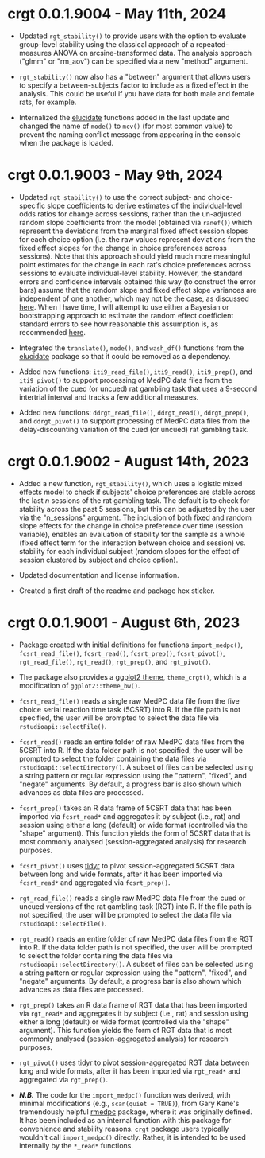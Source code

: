 # crgt 0.0.1.9004 - May 11th, 2024

* Updated `rgt_stability()` to provide users with the option to evaluate group-level stability using the classical approach of a repeated-measures ANOVA on arcsine-transformed data. The analysis approach ("glmm" or "rm_aov") can be specified via a new "method" argument. 

* `rgt_stability()` now also has a "between" argument that allows users to specify a between-subjects factor to include as a fixed effect in the analysis. This could be useful if you have data for both male and female rats, for example.

* Internalized the [elucidate](https://bcgov.github.io/elucidate/) functions added in the last update and changed the name of `mode()` to `mcv()` (for most common value) to prevent the naming conflict message from appearing in the console when the package is loaded.

# crgt 0.0.1.9003 - May 9th, 2024

* Updated `rgt_stability()` to use the correct subject- and choice-specific slope coefficients to derive estimates of the individual-level odds ratios for change across sessions, rather than the un-adjusted random slope coefficients from the model (obtained via `ranef()`) which represent the deviations from the marginal fixed effect session slopes for each choice option (i.e. the raw values represent deviations from the fixed effect slopes for the change in choice preferences across sessions). Note that this approach should yield much more meaningful point estimates for the change in each rat's choice preferences across sessions to evaluate individual-level stability. However, the standard errors and confidence intervals obtained this way (to construct the error bars) assume that the random slope and fixed effect slope variances are independent of one another, which may not be the case, as discussed [here](https://bbolker.github.io/mixedmodels-misc/glmmFAQ.html#confidence-intervals-on-conditional-meansblupsrandom-effects:~:text=Getting%20the%20uncertainty%20of,intercept%20for%20each%20group). When I have time, I will attempt to use either a Bayesian or bootstrapping approach to estimate the random effect coefficient standard errors to see how reasonable this assumption is, as recommended [here]( https://stackoverflow.com/questions/26198958/extracting-coefficients-and-their-standard-error-for-each-unit-in-an-lme-model-f#:~:text=Two%20alternatives%20would,the%20bootstrap%20distributions).

* Integrated the `translate()`, `mode()`, and `wash_df()` functions from the [elucidate](https://bcgov.github.io/elucidate/) package so that it could be removed as a dependency.

* Added new functions: `iti9_read_file()`, `iti9_read()`, `iti9_prep()`, and `iti9_pivot()` to support processing of MedPC data files from the variation of the cued (or uncued) rat gambling task that uses a 9-second intertrial interval and tracks a few additional measures.

* Added new functions: `ddrgt_read_file()`, `ddrgt_read()`, `ddrgt_prep()`, and `ddrgt_pivot()` to support processing of MedPC data files from the delay-discounting variation of the cued (or uncued) rat gambling task.


# crgt 0.0.1.9002 - August 14th, 2023

* Added a new function, `rgt_stability()`, which uses a logistic mixed effects model to check if subjects' choice preferences are stable across the last *n* sessions of the rat gambling task. The default is to check for stability across the past 5 sessions, but this can be adjusted by the user via the "n_sessions" argument. The inclusion of both fixed and random slope effects for the change in choice preference over time (session variable), enables an evaluation of stability for the sample as a whole (fixed effect term for the interaction between choice and session) vs. stability for each individual subject (random slopes for the effect of session clustered by subject and choice option). 

* Updated documentation and license information.

* Created a first draft of the readme and package hex sticker.

# crgt 0.0.1.9001 - August 6th, 2023

*	Package created with initial definitions for functions `import_medpc()`, `fcsrt_read_file()`, `fcsrt_read()`, `fcsrt_prep()`, `fcsrt_pivot()`, `rgt_read_file()`, `rgt_read()`, `rgt_prep()`, and `rgt_pivot()`.

* The package also provides a [ggplot2 theme](https://ggplot2.tidyverse.org/reference/index.html#themes), `theme_crgt()`, which is a modification of `ggplot2::theme_bw()`.

* `fcsrt_read_file()` reads a single raw MedPC data file from the five choice serial reaction time task (5CSRT) into R. If the file path is not specified, the user will be prompted to select the data file via `rstudioapi::selectFile()`.

* `fcsrt_read()` reads an entire folder of raw MedPC data files from the 5CSRT into R. If the data folder path is not specified, the user will be prompted to select the folder containing the data files via `rstudioapi::selectDirectory()`. A subset of files can be selected using a string pattern or regular expression using the "pattern", "fixed", and "negate" arguments. By default, a progress bar is also shown which advances as data files are processed.

* `fcsrt_prep()` takes an R data frame of 5CSRT data that has been imported via `fcsrt_read*` and aggregates it by subject (i.e., rat) and session using either a long (default) or wide format (controlled via the "shape" argument). This function yields the form of 5CSRT data that is most commonly analysed (session-aggregated analysis) for research purposes.

* `fcsrt_pivot()` uses [tidyr](https://tidyr.tidyverse.org/articles/pivot.html) to pivot session-aggregated 5CSRT data between long and wide formats, after it has been imported via `fcsrt_read*` and aggregated via `fcsrt_prep()`.

* `rgt_read_file()` reads a single raw MedPC data file from the cued or uncued versions of the rat gambling task (RGT) into R. If the file path is not specified, the user will be prompted to select the data file via `rstudioapi::selectFile()`.

* `rgt_read()` reads an entire folder of raw MedPC data files from the RGT into R. If the data folder path is not specified, the user will be prompted to select the folder containing the data files via `rstudioapi::selectDirectory()`. A subset of files can be selected using a string pattern or regular expression using the "pattern", "fixed", and "negate" arguments. By default, a progress bar is also shown which advances as data files are processed.

* `rgt_prep()` takes an R data frame of RGT data that has been imported via `rgt_read*` and aggregates it by subject (i.e., rat) and session using either a long (default) or wide format (controlled via the "shape" argument). This function yields the form of RGT data that is most commonly analysed (session-aggregated analysis) for research purposes.

* `rgt_pivot()` uses [tidyr](https://tidyr.tidyverse.org/articles/pivot.html) to pivot session-aggregated RGT data between long and wide formats, after it has been imported via `rgt_read*` and aggregated via `rgt_prep()`.

* ***N.B.*** The code for the `import_medpc()` function was derived, with minimal modifications (e.g., `scan(quiet = TRUE)`), from Gary Kane's tremendously helpful [rmedpc](https://github.com/gkane26/rmedpc) package, where it was originally defined. It has been included as an internal function with this package for convenience and stability reasons. `crgt` package users typically wouldn't call `import_medpc()` directly. Rather, it is intended to be used internally by the `*_read*` functions.
